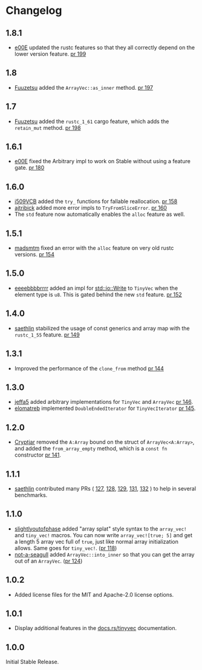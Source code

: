 # Changelog

## 1.8.1

* [e00E](https://github.com/e00E) updated the rustc features so that they all
  correctly depend on the lower version feature.
  [pr 199](https://github.com/Lokathor/tinyvec/pull/199)

## 1.8

* [Fuuzetsu](https://github.com/Fuuzetsu) added the `ArrayVec::as_inner` method.
  [pr 197](https://github.com/Lokathor/tinyvec/pull/197)

## 1.7

* [Fuuzetsu](https://github.com/Fuuzetsu) added the `rustc_1_61` cargo feature, which adds the `retain_mut` method.
  [pr 198](https://github.com/Lokathor/tinyvec/pull/198) 

## 1.6.1

* [e00E](https://github.com/e00E) fixed the Arbitrary impl to work on Stable
  without using a feature gate.
  [pr 180](https://github.com/Lokathor/tinyvec/pull/180)

## 1.6.0

* [i509VCB](https://github.com/i509VCB) added the `try_` functions for fallable reallocation.
  [pr 158](https://github.com/Lokathor/tinyvec/pull/158)
* [ajtribick](https://github.com/ajtribick) added more error impls to `TryFromSliceError`.
  [pr 160](https://github.com/Lokathor/tinyvec/pull/160)
* The `std` feature now automatically enables the `alloc` feature as well.

## 1.5.1

* [madsmtm](https://github.com/madsmtm) fixed an error with the `alloc` feature on very old rustc versions.
  [pr 154](https://github.com/Lokathor/tinyvec/pull/154)

## 1.5.0

* [eeeebbbbrrrr](https://github.com/eeeebbbbrrrr) added an impl for [std::io::Write](https://doc.rust-lang.org/std/io/trait.Write.html) to `TinyVec` when the element type is `u8`.
  This is gated behind the new `std` feature.
  [pr 152](https://github.com/Lokathor/tinyvec/pull/152)

## 1.4.0

* [saethlin](https://github.com/saethlin) stabilized the usage of const generics and array map with the `rustc_1_55` feature.
  [pr 149](https://github.com/Lokathor/tinyvec/pull/149)

## 1.3.1

* Improved the performance of the `clone_from` method [pr 144](https://github.com/Lokathor/tinyvec/pull/144)

## 1.3.0

* [jeffa5](https://github.com/jeffa5) added arbitrary implementations for `TinyVec` and `ArrayVec` [pr 146](https://github.com/Lokathor/tinyvec/pull/146).
* [elomatreb](https://github.com/elomatreb) implemented `DoubleEndedIterator` for `TinyVecIterator` [pr 145](https://github.com/Lokathor/tinyvec/pull/145).

## 1.2.0

* [Cryptjar](https://github.com/Cryptjar) removed the `A:Array` bound on the struct of `ArrayVec<A:Array>`,
  and added the `from_array_empty` method, which is a `const fn` constructor
  [pr 141](https://github.com/Lokathor/tinyvec/pull/141).

## 1.1.1

* [saethlin](https://github.com/saethlin) contributed many PRs (
  [127](https://github.com/Lokathor/tinyvec/pull/127),
  [128](https://github.com/Lokathor/tinyvec/pull/128),
  [129](https://github.com/Lokathor/tinyvec/pull/129),
  [131](https://github.com/Lokathor/tinyvec/pull/131),
  [132](https://github.com/Lokathor/tinyvec/pull/132)
  ) to help in several benchmarks.

## 1.1.0

* [slightlyoutofphase](https://github.com/slightlyoutofphase)
  added "array splat" style syntax to the `array_vec!` and `tiny_vec!` macros.
  You can now write `array_vec![true; 5]` and get a length 5 array vec full of `true`,
  just like normal array initialization allows. Same goes for `tiny_vec!`.
  ([pr 118](https://github.com/Lokathor/tinyvec/pull/118))
* [not-a-seagull](https://github.com/not-a-seagull)
  added `ArrayVec::into_inner` so that you can get the array out of an `ArrayVec`.
  ([pr 124](https://github.com/Lokathor/tinyvec/pull/124))

## 1.0.2

* Added license files for the MIT and Apache-2.0 license options.

## 1.0.1

* Display additional features in the [docs.rs/tinyvec](https://docs.rs/tinyvec) documentation.

## 1.0.0

Initial Stable Release.

